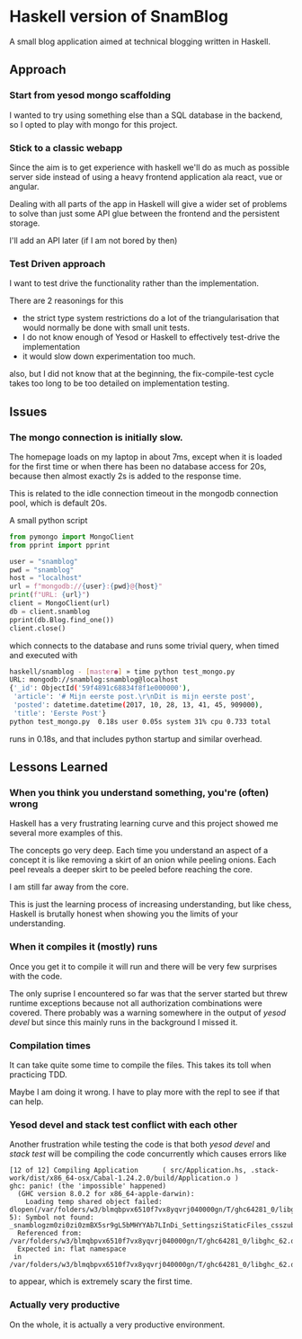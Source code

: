# Haskell version of SnamBlog

A small blog application aimed at technical blogging written in Haskell.

## Approach

### Start from yesod mongo scaffolding

I wanted to try using something else than a SQL database in the backend, so
I opted to play with mongo for this project.

### Stick to a classic webapp

Since the aim is to get experience with haskell we'll do as much as possible
server side instead of using a heavy frontend application ala react, vue or
angular.

Dealing with all parts of the app in Haskell will give a wider set of problems
to solve than just some API glue between the frontend and the persistent
storage.

I'll add an API later (if I am not bored by then)

### Test Driven approach

I want to test drive the functionality rather than the implementation.

There are 2 reasonings for this

- the strict type system restrictions do a lot of the triangularisation that would
  normally be done with small unit tests.
- I do not know enough of Yesod or Haskell to effectively test-drive the
  implementation
- it would slow down experimentation too much.

also, but I did not know that at the beginning, the fix-compile-test cycle takes
too long to be too detailed on implementation testing.

## Issues

### The mongo connection is initially slow.

The homepage loads on my laptop in about 7ms, except when it is loaded for the
first time or when there has been no database access for 20s, because then
almost exactly 2s is added to the response time.

This is related to the idle connection timeout in the mongodb connection pool,
which is default 20s.

A small python script

```python
from pymongo import MongoClient
from pprint import pprint

user = "snamblog"
pwd = "snamblog"
host = "localhost"
url = f"mongodb://{user}:{pwd}@{host}"
print(f"URL: {url}")
client = MongoClient(url)
db = client.snamblog
pprint(db.Blog.find_one())
client.close()

```

which connects to the database and runs some trivial query,
when timed and executed with

```sh
haskell/snamblog - [master●] » time python test_mongo.py
URL: mongodb://snamblog:snamblog@localhost
{'_id': ObjectId('59f4891c68834f8f1e000000'),
 'article': '# Mijn eerste post.\r\nDit is mijn eerste post',
 'posted': datetime.datetime(2017, 10, 28, 13, 41, 45, 909000),
 'title': 'Eerste Post'}
python test_mongo.py  0.18s user 0.05s system 31% cpu 0.733 total

```

runs in 0.18s, and that includes python startup and similar overhead.


## Lessons Learned

### When you think you understand something, you're (often) wrong

Haskell has a very frustrating learning curve and this project showed me several
more examples of this.

The concepts go very deep. Each time you understand an aspect of a concept it is
like removing a skirt of an onion while peeling onions. Each peel reveals a
deeper skirt to be peeled before reaching the core.

I am still far away from the core.

This is just the learning process of increasing understanding, but like chess,
Haskell is brutally honest when showing you the limits of your understanding.

### When it compiles it (mostly) runs

Once you get it to compile it will run and there will be very few surprises with
the code.

The only suprise I encountered so far was that the server started but threw
runtime exceptions because not all authorization combinations were covered.
There probably was a warning somewhere in the output of *yesod devel* but since
this mainly runs in the background I missed it.

### Compilation times

It can take quite some time to compile the files. This takes its toll
when practicing TDD.

Maybe I am doing it wrong. I have to play more with the repl to see if that can
help.

### Yesod devel and stack test conflict with each other

Another frustration while testing the code is that both *yesod devel* and *stack
test* will be compiling the code concurrently which causes errors like

```
[12 of 12] Compiling Application      ( src/Application.hs, .stack-work/dist/x86_64-osx/Cabal-1.24.2.0/build/Application.o )
ghc: panic! (the 'impossible' happened)
  (GHC version 8.0.2 for x86_64-apple-darwin):
    Loading temp shared object failed: dlopen(/var/folders/w3/blmqbpvx6510f7vx8yqvrj040000gn/T/ghc64281_0/libghc_62.dylib, 5): Symbol not found: _snamblogzm0zi0zi0zmBX5sr9gL5bMHYYAb7LInDi_SettingsziStaticFiles_csszubootstrapzucss1_closure
  Referenced from: /var/folders/w3/blmqbpvx6510f7vx8yqvrj040000gn/T/ghc64281_0/libghc_62.dylib
  Expected in: flat namespace
 in /var/folders/w3/blmqbpvx6510f7vx8yqvrj040000gn/T/ghc64281_0/libghc_62.dylib

```

to appear, which is extremely scary the first time.


### Actually very productive

On the whole, it is actually a very productive environment.
